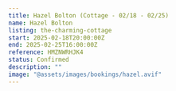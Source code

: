 ```yaml
---
title: Hazel Bolton (Cottage - 02/18 - 02/25)
name: Hazel Bolton
listing: the-charming-cottage
start: 2025-02-18T20:00:00Z
end: 2025-02-25T16:00:00Z
reference: HMZNWRHJK4
status: Confirmed
description: ""
image: "@assets/images/bookings/hazel.avif"
---
```

